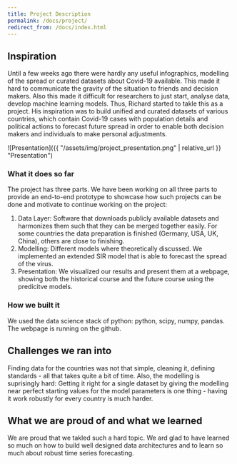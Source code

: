 ```yaml
---
title: Project Description
permalink: /docs/project/
redirect_from: /docs/index.html
---
```


## Inspiration

Until a few weeks ago there were hardly any useful infographics, modelling of the spread or curated datasets about Covid-19 available. This made it hard to communicate the gravity of the situation to friends and decision makers. Also this made it difficult for researchers to just start, analyse data, develop machine learning models. Thus, Richard started to takle this as a project. His inspiration was to build unified and curated datasets of various countries, which contain Covid-19 cases with population details and political actions to forecast future spread in order to enable both decision makers and individuals to make personal adjustments.

![Presentation]({{ "/assets/img/project_presentation.png" | relative_url }} "Presentation")

### What it does so far

The project has three parts.
We have been working on all three parts to provide an end-to-end prototype to showcase how such projects can be done and motivate to continue working on the project:

1. Data Layer: Software that downloads publicly available datasets and harmonizes them such that they can be merged together easily. For some countries the data preparation is finished (Germany, USA, UK, China), others are close to finishing.
2. Modelling: Different models where theoretically discussed. We implemented an extended SIR model that is able to forecast the spread of the virus.
3. Presentation: We visualized our results and present them at a webpage, showing both the historical course and the future course using the predicitve models.

### How we built it

We used the data science stack of python: python, scipy, numpy, pandas. The webpage is running on the github.

## Challenges we ran into

Finding data for the countries was not that simple, cleaning it, defining standards - all that takes quite a bit of time.
Also, the modelling is suprisingly hard: Getting it right for a single dataset by giving the modelling near perfect starting values for the model parameters is one thing - having it work robustly for every country is much harder.

## What we are proud of and what we learned

We are proud that we takled such a hard topic.
We ard glad to have learned so much on how to build well designed data architectures and to learn so much about robust time series forecasting.
